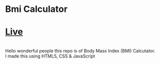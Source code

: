 # Bmi Calculator
# [Live](https://netbmicalculator.netlify.app/)
<br>
Hello wonderful people this repo is of Body Mass Index (BMI) Calcutator.
<br>
I made this using HTML5, CSS & JavaScript
